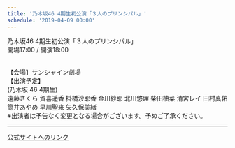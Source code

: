 ```yaml
---
title: '乃木坂46 4期生初公演「３人のプリンシパル」'
schedule: '2019-04-09 00:00'
---
```


<div id="detailBody"> <p>  乃木坂46 4期生初公演「３人のプリンシパル」  <br/>  開場17:00 / 開演18:00 </p> <p>  <br/>  【会場】サンシャイン劇場  <br/>  【出演予定】  <br/>  (乃木坂 46 4期生)  <br/>  遠藤さくら 賀喜遥香 掛橋沙耶香 金川紗耶 北川悠理 柴田柚菜 清宮レイ 田村真佑 筒井あやめ 早川聖来 矢久保美緒  <br/>  ※出演者は予告なく変更となる場合がございます。予めご了承ください。 </p></div>

---
[公式サイトへのリンク]('http://www.nogizaka46.com/schedule/2019/04/049720.php?member=mio-yakubo&category=&monthly=201904')